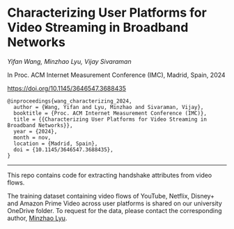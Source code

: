 # Characterizing User Platforms for Video Streaming in Broadband Networks

_Yifan Wang, Minzhao Lyu, Vijay Sivaraman_

In Proc. ACM Internet Measurement Conference (IMC), Madrid, Spain, 2024

https://doi.org/10.1145/3646547.3688435

```
@inproceedings{wang_characterizing_2024,
  author = {Wang, Yifan and Lyu, Minzhao and Sivaraman, Vijay},
  booktitle = {Proc. ACM Internet Measurement Conference (IMC)},
  title = {{Characterizing User Platforms for Video Streaming in Broadband Networks}},
  year = {2024},
  month = nov,
  location = {Madrid, Spain},
  doi = {10.1145/3646547.3688435},
}
```

---

This repo contains code for extracting handshake attributes from video flows.

The training dataset containing video flows of YouTube, Netflix, Disney+ and Amazon Prime Video across user platforms is shared on our university OneDrive folder.
To request for the data, please contact the corresponding author, [Minzhao Lyu](mailto:minzhao.lyu@unsw.edu.au).
